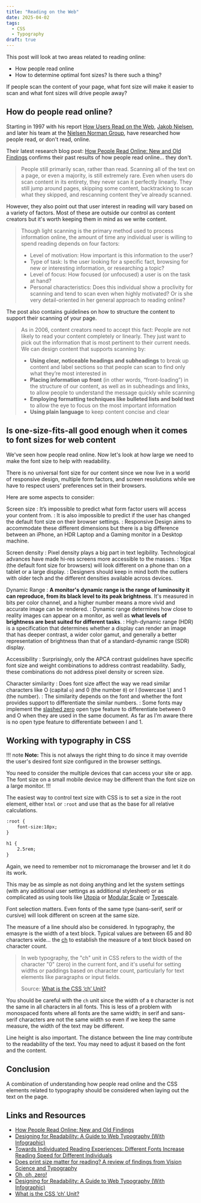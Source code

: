 ```yaml
---
title: "Reading on the Web"
date: 2025-04-02
tags:
  - CSS
  - Typography
draft: true
---
```


This post will look at two areas related to reading online:

* How people read online
* How to determine optimal font sizes? Is there such a thing?

If people scan the content of your page, what font size will make it easier to scan and what font sizes will drive people away?


## How do people read online?

Starting in 1997 with his report [How Users Read on the Web](https://www.nngroup.com/articles/how-users-read-on-the-web/), [Jakob Nielsen](https://www.nngroup.com/people/jakob-nielsen/), and later his team at the [Nielsen Norman Group](https://www.nngroup.com/), have researched how people read, or don't read, online.

Their latest research blog post: [How People Read Online: New and Old Findings](https://www.nngroup.com/articles/how-people-read-online/) confirms their past results of how people read online... they don't.

> People still primarily scan, rather than read. Scanning all of the text on a page, or even a majority, is still extremely rare. Even when users do scan content in its entirety, they never scan it perfectly linearly. They still jump around pages, skipping some content, backtracking to scan what they skipped, and rescanning content they’ve already scanned.

However, they also point out that user interest in reading will vary based on a variety of factors. Most of these are outside our control as content creators but it's worth keeping them in mind as we write content.

> Though light scanning is the primary method used to process information online, the amount of time any individual user is willing to spend reading depends on four factors:
>
> * Level of motivation: How important is this information to the user?
> * Type of task: Is the user looking for a specific fact, browsing for new or interesting information, or researching a topic?
> * Level of focus: How focused (or unfocused) a user is on the task at hand?
> * Personal characteristics: Does this individual show a proclivity for scanning and tend to scan even when highly motivated? Or is she very detail-oriented in her general approach to reading online?

The post also contains guidelines on how to structure the content to support their scanning of your page.

> As in 2006, content creators need to accept this fact: People are not likely to read your content completely or linearly. They just want to pick out the information that is most pertinent to their current needs. We can design content that supports scanning by:
>
> * **Using clear, noticeable headings and subheadings** to break up content and label sections so that people can scan to find only what they’re most interested in
> * **Placing information up front** (in other words, “front-loading”) in the structure of our content, as well as in subheadings and links, to allow people to understand the message quickly while scanning
> * **Employing formatting techniques like bulleted lists and bold text** to allow the eye to focus on the most important information
> * **Using plain language** to keep content concise and clear

## Is one-size-fits-all good enough when it comes to font sizes for web content

We've seen how people read online. Now let's look at how large we need to make the font size to help with readability.

There is no universal font size for our content since we now live in a world of responsive design, multiple form factors, and screen resolutions while we have to respect users' preferences set in their browsers.

Here are some aspects to consider:

Screen size
: It’s impossible to predict what form factor users will access your content from.
: It is also impossible to predict if the user has changed the default font size on their browser settings.
: Responsive Design aims to accommodate these different dimensions but there is a big difference between an iPhone, an HDR Laptop and a Gaming monitor in a Desktop machine.

Screen density
: Pixel density plays a big part in text legibility. Technological advances have made hi-res screens more accessible to the masses.
: 16px (the default font size for browsers) will look different on a phone than on a tablet or a large display.
: Designers should keep in mind both the outliers with older tech and the different densities available across devices.

Dynamic Range
: **A monitor's dynamic range is the range of luminosity it can reproduce, from its black level to its peak brightness**. It's measured in bits per color channel, and a higher number means a more vivid and accurate image can be rendered.
: Dynamic range determines how close to reality images can appear on a monitor, as well as **what levels of brightness are best suited for different tasks**.
: High-dynamic range (HDR) is a specification that determines whether a display can render an image that has deeper contrast, a wider color gamut, and generally a better representation of brightness than that of a standard-dynamic range (SDR) display.

Accessibility
: Surprisingly, only the APCA contrast guidelines have specific font size and weight combinations to address contrast readability. Sadly, these combinations do not address pixel density or screen size.

Character similarity
: Does font size affect the way we read similar characters like O (capital `o`) and 0 (the number `0`) or l (lowercase `l`) and 1 (the number).
: The similarity depends on the font and whether the font provides support to differentiate the similar numbers.
: Some fonts may implement the [slashed zero](https://www.preusstype.com/techdata/otf_zero.php) open type feature to differentiate between 0 and O when they are used in the same document. As far as I'm aware there is no open type feature to differentiate between l and 1.

## Working with typography in CSS

!!! note **Note:**
This is not always the right thing to do since it may override the user's desired font size configured in the browser settings.

You need to consider the multiple devices that can access your site or app. The font size on a small mobile device may be different than the font size on a large monitor.
!!!

The easiest way to control text size with CSS is to set a size in the root element, either `html` or `:root` and use that as the base for all relative calculations.

```html
:root {
	font-size:18px;
}

h1 {
	2.5rem;
}
```

Again, we need to remember not to micromanage the browser and let it do its work.

This may be as simple as not doing anything and let the system settings (with any additional user settings as additional stylesheet) or as complicated as using tools like [Utopia](https://utopia.fyi/) or [Modular Scale](https://www.modularscale.com/?1&em&1.618) or [Typescale](https://typescale.com/).

Font selection matters. Even fonts of the same type (sans-serif, serif or cursive) will look different on screen at the same size.

The measure of a line should also be considered. In typography, the emasyre is the width of a text block. Typical values are between 65 and 80 characters wide... the [ch](https://help.webflow.com/hc/en-us/articles/33961301828243-Legible-paragraphs-using-the-CH-unit) to establish the measure of a text block based on character count.

> In web typography, the "ch" unit in CSS refers to the width of the character "0" (zero) in the current font, and it's useful for setting widths or paddings based on character count, particularly for text elements like paragraphs or input fields.
>
> Source: [What is the CSS ‘ch’ Unit?](https://meyerweb.com/eric/thoughts/2018/06/28/what-is-the-css-ch-unit/)

You should be careful with the `ch` unit since the width of a `0` character is not the same in all characters in all fonts. This is less of a problem with monospaced fonts where all fonts are the same width; in serif and sans-serif characters are not the same width so even if we keep the same measure, the width of the text may be different.

Line height is also important. The distance between the line may contribute to the readability of the text. You may need to adjust it based on the font and the content.

## Conclusion

A combination of understanding how people read online and the CSS elements related to typography should be considered when laying out the text on the page.

## Links and Resources

* [How People Read Online: New and Old Findings](https://www.nngroup.com/articles/how-people-read-online/)
* [Designing for Readability: A Guide to Web Typography (With Infographic)](https://toptal.com/designers/typography/web-typography-infographic)
* [Towards Individuated Reading Experiences: Different Fonts Increase Reading Speed for Different Individuals](https://dl.acm.org/doi/pdf/10.1145/3502222)
* [Does print size matter for reading? A review of findings from Vision Science and Typography](https://jov.arvojournals.org/article.aspx?articleid=2191906)
* [Oh, oh, zero!](https://tug.org/TUGboat/tb34-2/tb107bigelow-zero.pdf)
* [Designing for Readability: A Guide to Web Typography (With Infographic)](https://www.toptal.com/designers/typography/web-typography-infographic)
* [What is the CSS ‘ch’ Unit?](https://meyerweb.com/eric/thoughts/2018/06/28/what-is-the-css-ch-unit/)
